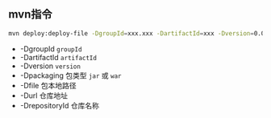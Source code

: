 
## mvn指令
```bash
mvn deploy:deploy-file -DgroupId=xxx.xxx -DartifactId=xxx -Dversion=0.0.2 -Dpackaging=jar -Dfile=D:\xxx.jar -Durl=http://xxx.xxx.xxx.xxx:8081/repository/3rdParty/ -DrepositoryId=3rdParty
```
- -DgroupId `groupId`
- -DartifactId `artifactId`
- -Dversion `version`
- -Dpackaging 包类型 `jar` 或 `war`
- -Dfile 包本地路径
- -Durl 仓库地址
- -DrepositoryId 仓库名称